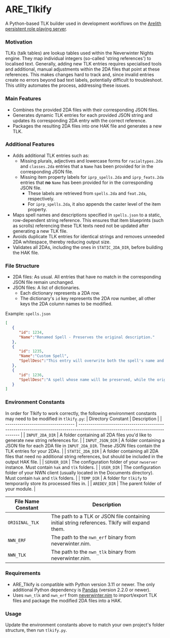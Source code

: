 # ARE_Tlkify
A Python-based TLK builder used in development workflows on the [Arelith persistent role playing server](https://nwnarelith.com).

### Motivation
TLKs (talk tables) are lookup tables used within the Neverwinter Nights engine. They map individual integers (so-called 'string references') to localised text. Generally, adding new TLK entries requires specialised tools and additional, manual adjustments within the 2DA files that point at these references. This makes changes hard to track and, since invalid entries create no errors beyond bad text labels, potentially difficult to troubleshoot. This utility automates the process, addressing these issues.

### Main Features
- Combines the provided 2DA files with their corresponding JSON files.
- Generates dynamic TLK entries for each provided JSON string and updates its corresponding 2DA entry with the correct reference.
- Packages the resulting 2DA files into one HAK file and generates a new TLK.

### Additional Features
- Adds additional TLK entries such as:
  - Missing plurals, adjectives and lowercase forms for `racialtypes.2da` and `classes.2da` entries that a `Name` has been provided for in the corresponding JSON file.
  - Missing item property labels for `iprp_spells.2da` and `iprp_feats.2da` entries that **no** `Name` has been provided for in the corresponding JSON file.
    - These labels are retrieved from `spells.2da` and `feat.2da`, respectively.
    - For `iprp_spells.2da`, it also appends the caster level of the item property.
- Maps spell names and descriptions specified in `spells.json` to a static, row-dependent string reference. This ensures that item blueprints (such as scrolls) referencing these TLK texts need not be updated after generating a new TLK file.
- Avoids duplicate TLK entries for identical strings and removes unneeded 2DA whitespace, thereby reducing output size.
- Validates all 2DAs, including the ones in `STATIC_2DA_DIR`, before building the HAK file.

### File Structure
- 2DA files: As usual. All entries that have no match in the corresponding JSON file remain unchanged.
- JSON files: A list of dictionaries.
  - Each dictionary represents a 2DA row.
  - The dictionary's `id` key represents the 2DA row number, all other keys the 2DA column names to be modified.

Example: `spells.json`
```json
[
   {
      "id": 1234,
      "Name":"Renamed Spell - Preserves the original description." 
   },
   {
      "id": 1235,
      "Name":"Custom Spell",
      "SpellDesc":"This entry will overwrite both the spell's name and description."
   },
   {
      "id": 1236,
      "SpellDesc":"A spell whose name will be preserved, while the original description gets replaced with this text."
   }
]
```

### Environment Constants
In order for Tlkify to work correctly, the following environment constants may need to be modified in `tlkify.py`:
| Directory Constant                 | Description                                                                                                                     |
| ---------------------------------- | ------------------------------------------------------------------------------------------------------------------------------- |
| `INPUT_2DA_DIR`                    | A folder containing all 2DA files you'd like to generate new string references for.                                             |
| `INPUT_JSON_DIR`                   | A folder containing a JSON file for each 2DA file in `INPUT_2DA_DIR`. These JSON files contain the TLK entries for your 2DAs.   |
| `STATIC_2DA_DIR`                   | A folder containing all 2DA files that need no additional string references, but should be included in the output HAK file.     |
| `SERVER_DIR`                       | The configuration folder of your `nwserver` instance. Must contain `hak` and `tlk` folders.                                     |
| `USER_DIR`                         | The configuration folder of your NWN client (usually located in the Documents directory). Must contain `hak` and `tlk` folders. |
| `TEMP_DIR`                         | A folder for `tlkify` to temporarily store its processed files in.                                                              |
| `AREDEV_DIR`                       | The parent folder of your module.                                                                                               |

| File Name Constant                 | Description                                                                                                                     |
| ---------------------------------- | ------------------------------------------------------------------------------------------------------------------------------- |
| `ORIGINAL_TLK`                     | The path to a TLK or JSON file containing initial string references. Tlkify will expand them.                                   |
| `NWN_ERF`                          | The path to the `nwn_erf` binary from neverwinter.nim.                                                                          |
| `NWN_TLK`                          | The path to the `nwn_tlk` binary from neverwinter.nim.                                                                          |

### Requirements
- ARE_Tlkify is compatible with Python version 3.11 or newer. The only additional Python dependency is [Pandas](https://pandas.pydata.org) (version 2.2.0 or newer).
- Uses `nwn_tlk` and `nwn_erf` from [neverwinter.nim](https://github.com/niv/neverwinter.nim) to import/export TLK files and package the modified 2DA files into a HAK.

### Usage
Update the environment constants above to match your own project's folder structure, then run `tlkify.py`.

